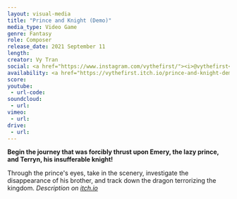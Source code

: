```yaml
---
layout: visual-media
title: "Prince and Knight (Demo)"
media_type: Video Game
genre: Fantasy
role: Composer
release_date: 2021 September 11
length:
creator: Vy Tran
social: <a href="https://www.instagram.com/vythefirst/"><i>@vythefirst</i></a>
availability: <a href="https://vythefirst.itch.io/prince-and-knight-demo"><i>Demo Released (Playable Here)</i></a>
score:
youtube:
 - url-code:
soundcloud: 
 - url:
vimeo:
 - url:
drive:
 - url:
---
```


<span class="teaser"><b>Begin the journey that was forcibly thrust upon Emery, the lazy prince, and Terryn, his insufferable knight!</b>

Through the prince's eyes, take in the scenery, investigate the disappearance of his brother, and track down the dragon terrorizing the kingdom.</span>
<cite>Description on <a href="https://vythefirst.itch.io/prince-and-knight-demo"><i>itch.io</i></a></cite>
